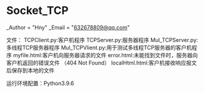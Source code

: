 # Socket_TCP
_Author = "Hny"
_Email = "632678809@qq.com"

文件：
TCPClient.py:客户机程序
TCPServer.py:服务器程序
Mul_TCPServer.py:多线程TCP服务器程序
Mul_TCPVlient.py:用于测试多线程TCP服务器的客户机程序
myfile.html:客户机向服务器请求的文件
error.html:未能找到文件时，服务器向客户机返回的错误文件 （404 Not Found）
localHtml.html:客户机接收响应报文后保存到本地的文件

运行环境配置：Python3.9.6
